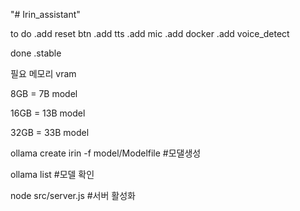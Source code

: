 "# Irin_assistant" 

to do
.add reset btn
.add tts
.add mic
.add docker
.add voice_detect

done
.stable



필요 메모리 vram

8GB = 7B model

16GB = 13B model

32GB = 33B model

ollama create irin -f model/Modelfile  #모댈생성

ollama list #모델 확인

node src/server.js #서버 활성화
